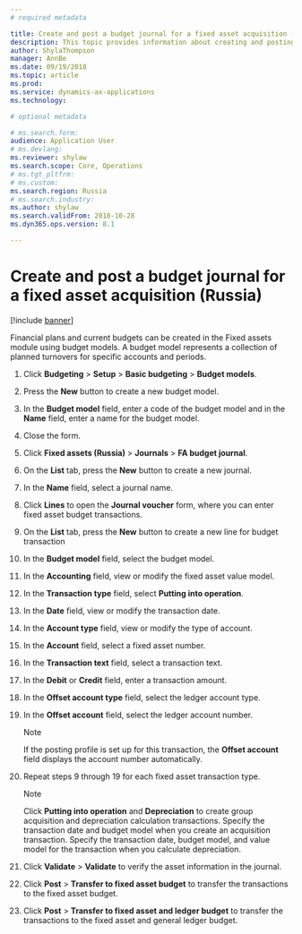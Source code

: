 ```yaml
---
# required metadata

title: Create and post a budget journal for a fixed asset acquisition (Russia)
description: This topic provides information about creating and posting a budget journal for a fixed asset acquisition for Russia. 
author: ShylaThompson
manager: AnnBe
ms.date: 09/19/2018
ms.topic: article
ms.prod: 
ms.service: dynamics-ax-applications
ms.technology: 

# optional metadata

# ms.search.form:  
audience: Application User
# ms.devlang: 
ms.reviewer: shylaw
ms.search.scope: Core, Operations
# ms.tgt_pltfrm: 
# ms.custom: 
ms.search.region: Russia
# ms.search.industry: 
ms.author: shylaw
ms.search.validFrom: 2018-10-28
ms.dyn365.ops.version: 8.1

---
```


# Create and post a budget journal for a fixed asset acquisition (Russia)

[!include [banner](../includes/banner.md)]

Financial plans and current budgets can be created in the Fixed assets module using budget models. A budget model represents a collection of planned turnovers for specific accounts and periods.


1.  Click **Budgeting** \> **Setup** \> **Basic budgeting** \> **Budget models**.
2.  Press the **New** button to create a new budget model.
3.  In the **Budget model** field, enter a code of the budget model and in the **Name** field, enter a name for the budget model.
4.  Close the form.
5.  Click **Fixed assets (Russia)** \> **Journals** \> **FA budget journal**.
6.  On the **List** tab, press the **New** button to create a new journal.
7.  In the **Name** field, select a journal name.
8.  Click **Lines** to open the **Journal voucher** form, where you can enter fixed asset budget transactions.
9.  On the **List** tab, press the **New** button to create a new line for budget transaction
10. In the **Budget model** field, select the budget model.
11. In the **Accounting** field, view or modify the fixed asset value model.
12. In the **Transaction type** field, select **Putting into operation**.
13. In the **Date** field, view or modify the transaction date.
14. In the **Account type** field, view or modify the type of account.
15. In the **Account** field, select a fixed asset number.
16. In the **Transaction text** field, select a transaction text.
17. In the **Debit** or **Credit** field, enter a transaction amount.
18. In the **Offset account type** field, select the ledger account type.
19. In the **Offset account** field, select the ledger account number.
    
    > [!NOTE]
    > If the posting profile is set up for this transaction, the <STRONG>Offset account</STRONG> field displays the account number automatically.

20. Repeat steps 9 through 19 for each fixed asset transaction type.
    
    > [!NOTE]
    > Click **Putting into operation** and **Depreciation** to create group acquisition and depreciation calculation transactions. Specify the transaction date and budget model when you create an acquisition transaction. Specify the transaction date, budget model, and value model for the transaction when you calculate depreciation.

21. Click **Validate** \> **Validate** to verify the asset information in the journal.
22. Click **Post** \> **Transfer to fixed asset budget** to transfer the transactions to the fixed asset budget.
23. Click **Post** \> **Transfer to fixed asset and ledger budget** to transfer the transactions to the fixed asset and general ledger budget.
